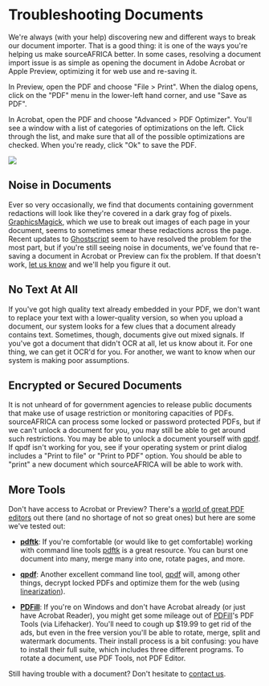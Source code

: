 # Troubleshooting Documents

We're always (with your help) discovering new and different ways to break our document importer. That is a good thing: it is one of the ways you're helping us make sourceAFRICA better. In some cases, resolving a document import issue is as simple as opening the document in Adobe Acrobat or Apple Preview, optimizing it for web use and re-saving it.

In Preview, open the PDF and choose "File > Print". When the dialog opens, click on the "PDF" menu in the lower-left hand corner, and use "Save as PDF".

In Acrobat, open the PDF and choose "Advanced > PDF Optimizer". You'll see a window with a list of categories of optimizations on the left. Click through the list, and make sure that all of the possible optimizations are checked. When you're ready, click "Ok" to save the PDF.

<img src="/images/help/pdf_optimizer.jpg" class="full_line" />

## Noise in Documents

Ever so very occasionally, we find that documents containing government redactions will look like they're covered in a dark gray fog of pixels. [GraphicsMagick][], which we use to break out images of each page in your document, seems to sometimes smear these redactions across the page. Recent updates to [Ghostscript][] seem to have resolved the problem for the most part, but if you're still seeing noise in documents, we've found that re-saving a document in Acrobat or Preview can fix the problem. If that doesn't work, [let us know][] and we'll help you figure it out.

## No Text At All

If you've got high quality text already embedded in your PDF, we don't want to replace your text with a lower-quality version, so when you upload a document, our system looks for a few clues that a document already contains text. Sometimes, though, documents give out mixed signals. If you've got a document that didn't OCR at all, let us know about it. For one thing, we can get it OCR'd for you. For another, we want to know when our system is making poor assumptions.

## <span id="encrypted">Encrypted or Secured Documents</span>

It is not unheard of for government agencies to release public documents that make use of usage restriction or monitoring capacities of PDFs. sourceAFRICA can process some locked or password protected PDFs, but if we can't unlock a document for you, you may still be able to get around such restrictions. You may be able to unlock a document yourself with [qpdf][]. If qpdf isn't working for you, see if your operating system or print dialog includes a "Print to file" or "Print to PDF" option. You should be able to "print" a new document which sourceAFRICA will be able to work with.

## <span id="more">More Tools</span>

Don't have access to Acrobat or Preview? There's a [world of great PDF editors][] out there (and no shortage of not so great ones) but here are some we've tested out:

  * **[pdftk][]**: If you're comfortable (or would like to get comfortable) working with command line tools [pdftk][] is a great resource. You can burst one document into many, merge many into one, rotate pages, and more.

  * **[qpdf][]**: Another excellent command line tool, [qpdf][] will, among other things, decrypt locked PDFs and optimize them for the web (using [linearization][]).

  * **[PDFill][]**: If you're on Windows and don't have Acrobat already (or just have Acrobat Reader), you might get some mileage out of [PDFill][]'s PDF Tools (via Lifehacker). You'll need to cough up $19.99 to get rid of the ads, but even in the free version you'll be able to rotate, merge, split and watermark documents. Their install process is a bit confusing: you have to install their full suite, which includes three different programs. To rotate a document, use PDF Tools, not PDF Editor.

Still having trouble with a document? Don't hesitate to [contact us][].

[Reduce File Size]: /images/help/reduce_file_size.jpg
[GraphicsMagick]: http://www.graphicsmagick.org/
[Ghostscript]: http://pages.cs.wisc.edu/~ghost/doc/GPL/gpl900.htm
[world of great PDF editors]: http://en.wikipedia.org/wiki/List_of_PDF_software
[pdftk]: http://www.accesspdf.com/pdftk/
[PDFill]: http://pdfill.com/
[qpdf]: http://qpdf.sourceforge.net/
[linearization]: http://qpdf.sourceforge.net/files/qpdf-manual.html#ref.linearization
[contact us]: javascript:dc.ui.Dialog.contact()
[let us know]: javascript:dc.ui.Dialog.contact()
